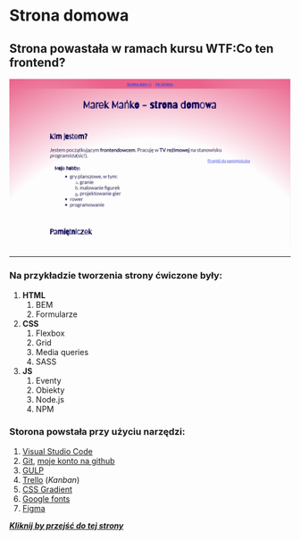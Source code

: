  #                                  Strona domowa
##              Strona powastała w ramach kursu WTF:Co ten frontend?

![Marek Mańko - strona domowa](./src/assets/img/screen-strona-domowa-wtf.PNG)



-----------------------------------------------------------------------------------------
### Na przykładzie tworzenia strony ćwiczone były:

1. **HTML**
    1. BEM
    2. Formularze
2. **CSS**
    1. Flexbox
    2. Grid
    3. Media queries
    4. SASS
3. **JS**
    1. Eventy
    2. Obiekty
    3. Node.js
    4. NPM

### Storona powstała przy użyciu narzędzi:

1. [Visual Studio Code](https://code.visualstudio.com/)
2. [Git](https://git-scm.com/), [moje konto na github](https://github.com/mankom)
3. [GULP](https://gulpjs.com/)
4. [Trello](https://trello.com/) (*Kanban*)
5. [CSS Gradient](https://cssgradient.io/)
6. [Google fonts](https://fonts.google.com/)
7. [Figma](https://www.figma.com/)

[***Kliknij by przejść do tej strony***](https://mankom.github.io/homepage-gulp/)

